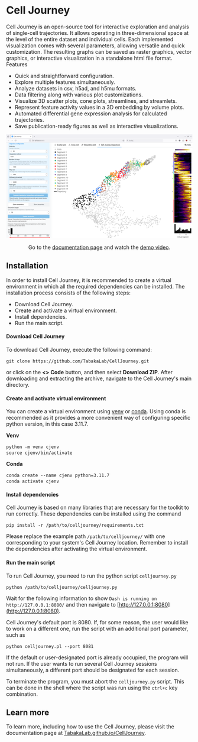# Cell Journey

Cell Journey is an open-source tool for interactive exploration and analysis of single-cell trajectories. It allows operating in three-dimensional space at the level of the entire dataset and individual cells. Each implemented visualization comes with several parameters, allowing versatile and quick customization. The resulting graphs can be saved as raster graphics, vector graphics, or interactive visualization in a standalone html file format.
Features

 - Quick and straightforward configuration.
 - Explore multiple features simultaneously.
 - Analyze datasets in csv, h5ad, and h5mu formats.
 - Data filtering along with various plot customizations.
 - Visualize 3D scatter plots, cone plots, streamlines, and streamlets.
 - Represent feature activity values in a 3D embedding by volume plots.
 - Automated differential gene expression analysis for calculated trajectories.
 - Save publication-ready figures as well as interactive visualizations.

<p align="center"><img src="https://raw.githubusercontent.com/TabakaLab/CellJourney/refs/heads/main/assets/demo.png" width="700px"/></p>
<p align="center">Go to the <a href="https://tabakalab.github.io/CellJourney">documentation page</a> and watch the <a href="https://tabakalab.github.io/CellJourney/assets/demo.webm">demo video</a>.</p>

## Installation

In order to install Cell Journey, it is recommended to create a virtual environment in which all the required dependencies can be installed. The installation process consists of the following steps:

 - Download Cell Journey.
 - Create and activate a virtual environment.
 - Install dependencies.
 - Run the main script.

#### Download Cell Journey
To download Cell Journey, execute the following command:
```
git clone https://github.com/TabakaLab/CellJourney.git
```
or click on the **<> Code** button, and then select **Download ZIP**. After downloading and extracting the archive, navigate to the Cell Journey's main directory.

#### Create and activate virtual environment
You can create a virtual environment using [venv](https://docs.python.org/3/library/venv.html) or [conda](https://conda.io/projects/conda/en/latest/user-guide/tasks/manage-environments.html). Using conda is recommended as it provides a more convenient way of configuring specific python version, in this case 3.11.7.

**Venv**
```
python -m venv cjenv
source cjenv/bin/activate
```
**Conda**
```
conda create --name cjenv python=3.11.7
conda activate cjenv
```

#### Install dependencies
Cell Journey is based on many libraries that are necessary for the toolkit to run correctly. These dependencies can be installed using the command
```
pip install -r /path/to/celljourney/requirements.txt
```
Please replace the example path `/path/to/celljourney/` with one corresponding to your system's Cell Journey location. Remember to install the dependencies after activating the virtual environment.

#### Run the main script
To run Cell Journey, you need to run the python script `celljourney.py`
```
python /path/to/celljourney/celljourney.py
```
Wait for the following information to show `Dash is running on http://127.0.0.1:8080/` and then navigate to [http://127.0.0.1:8080](http://127.0.0.1:8080).

Cell Journey's default port is 8080. If, for some reason, the user would like to work on a different one, run the script with an additional port parameter, such as
```
python celljourney.pl --port 8081
```
If the default or user-designated port is already occupied, the program will not run. If the user wants to run several Cell Journey sessions simultaneously, a different port should be designated for each session.

To terminate the program, you must abort the `celljourney.py` script. This can be done in the shell where the script was run using the `ctrl+c` key combination.

## Learn more

To learn more, including how to use the Cell Journey, please visit the documentation page at [TabakaLab.github.io/CellJourney](https://TabakaLab.github.io/CellJourney).

